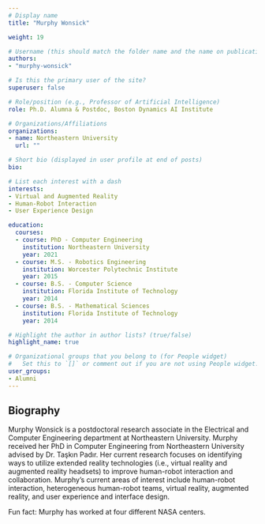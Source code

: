```yaml
---
# Display name
title: "Murphy Wonsick"

weight: 19

# Username (this should match the folder name and the name on publications)
authors:
- "murphy-wonsick"

# Is this the primary user of the site?
superuser: false

# Role/position (e.g., Professor of Artificial Intelligence)
role: Ph.D. Alumna & Postdoc, Boston Dynamics AI Institute

# Organizations/Affiliations
organizations:
- name: Northeastern University 
  url: ""

# Short bio (displayed in user profile at end of posts)
bio:

# List each interest with a dash
interests:
- Virtual and Augmented Reality
- Human-Robot Interaction
- User Experience Design

education:
  courses:
  - course: PhD - Computer Engineering
    institution: Northeastern University
    year: 2021
  - course: M.S. - Robotics Engineering
    institution: Worcester Polytechnic Institute
    year: 2015
  - course: B.S. - Computer Science
    institution: Florida Institute of Technology
    year: 2014
  - course: B.S. - Mathematical Sciences
    institution: Florida Institute of Technology
    year: 2014

# Highlight the author in author lists? (true/false)
highlight_name: true

# Organizational groups that you belong to (for People widget)
#   Set this to `[]` or comment out if you are not using People widget.
user_groups:
- Alumni
---
```


## Biography

Murphy Wonsick is a postdoctoral research associate in the Electrical and Computer Engineering department at Northeastern University. Murphy received her PhD in Computer Engineering from Northeastern University advised by Dr. Taşkın Padır. Her current research focuses on identifying ways to utilize extended reality technologies (i.e., virtual reality and augmented reality headsets) to improve human-robot interaction and collaboration. Murphy’s current areas of interest include human-robot interaction, heterogeneous human-robot teams, virtual reality, augmented reality, and user experience and interface design.

Fun fact: Murphy has worked at four different NASA centers.
